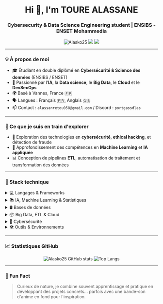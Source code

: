 <h1 align="center">Hi 👋, I'm TOURE ALASSANE</h1>
<h3 align="center">Cybersecurity & Data Science Engineering student | ENSIBS - ENSET Mohammedia</h3>

<p align="center">
  <img src="https://komarev.com/ghpvc/?username=Alasko25&label=Profile%20views&color=0e75b6&style=flat" alt="Alasko25" />
  <a href="https://linkedin.com/in/alassane-tour%C3%A9-4b462728a" target="_blank"><img src="https://img.shields.io/badge/LinkedIn-Connect-blue" /></a>
  <a href="mailto:alassanretou058@gmail.com"><img src="https://img.shields.io/badge/Email-Contact-red" /></a>
</p>

---

### 💡 À propos de moi

- 🎓 Étudiant en double diplômé en **Cybersécurité & Science des données** (ENSIBS / ENSET)
- 🧠 Passionné par l’**IA**, la **Data science**, le **Big Data**, le **Cloud** et le **DevSecOps**
- 🌍 Basé à Vannes, France 🇫🇷
- 🗣 Langues : Français 🇫🇷, Anglais 🇬🇧
- 📫 Contact : `alassanretou058@gmail.com` / Discord : `portgassdlas`

---

### 🚀 Ce que je suis en train d'explorer

- 🌌 Exploration des technologies en **cybersécurité**, **ethical hacking**, et détection de fraude
- 🤖 Approfondissement des compétences en **Machine Learning** et **IA appliquée**
- 📊 Conception de pipelines **ETL**, automatisation de traitement et transformation des données

---

### 🧰 Stack technique

<details>
<summary>💻 Langages & Frameworks</summary>

![Python](https://img.shields.io/badge/Python-3776AB?style=flat-square&logo=python&logoColor=white)
![Java](https://img.shields.io/badge/Java-ED8B00?style=flat-square&logo=java&logoColor=white)
![R](https://img.shields.io/badge/R-276DC3?style=flat-square&logo=r&logoColor=white)
![C++](https://img.shields.io/badge/C++-00599C?style=flat-square&logo=c%2B%2B&logoColor=white)
![TypeScript](https://img.shields.io/badge/TypeScript-3178C6?style=flat-square&logo=typescript&logoColor=white)
![Bash](https://img.shields.io/badge/Bash-121011?style=flat-square&logo=gnu-bash&logoColor=white)
![PHP](https://img.shields.io/badge/PHP-777BB4?style=flat-square&logo=php&logoColor=white)
![HTML5](https://img.shields.io/badge/HTML5-E34F26?style=flat-square&logo=html5&logoColor=white)
![CSS3](https://img.shields.io/badge/CSS3-1572B6?style=flat-square&logo=css3&logoColor=white)
![JavaScript](https://img.shields.io/badge/JavaScript-F7DF1E?style=flat-square&logo=javascript&logoColor=black)
![XML](https://img.shields.io/badge/XML-FF6600?style=flat-square&logo=w3c&logoColor=white)
![React](https://img.shields.io/badge/React-61DAFB?style=flat-square&logo=react&logoColor=black)
![Bootstrap](https://img.shields.io/badge/Bootstrap-7952B3?style=flat-square&logo=bootstrap&logoColor=white)
![TailwindCSS](https://img.shields.io/badge/Tailwind_CSS-38B2AC?style=flat-square&logo=tailwind-css&logoColor=white)
</details>

<details>
<summary>📚 IA, Machine Learning & Statistiques</summary>

![Pandas](https://img.shields.io/badge/Pandas-150458?style=flat-square&logo=pandas&logoColor=white)
![NumPy](https://img.shields.io/badge/NumPy-013243?style=flat-square&logo=numpy&logoColor=white)
![Scikit-learn](https://img.shields.io/badge/Scikit--learn-F7931E?style=flat-square&logo=scikit-learn&logoColor=white)
![Seaborn](https://img.shields.io/badge/Seaborn-3776AB?style=flat-square)
![Matplotlib](https://img.shields.io/badge/Matplotlib-11557C?style=flat-square)
![XGBoost](https://img.shields.io/badge/XGBoost-EC7125?style=flat-square)
![TensorFlow](https://img.shields.io/badge/TensorFlow-FF6F00?style=flat-square&logo=tensorflow&logoColor=white)
![PyTorch](https://img.shields.io/badge/PyTorch-EE4C2C?style=flat-square&logo=pytorch&logoColor=white)
![Keras](https://img.shields.io/badge/Keras-D00000?style=flat-square&logo=keras&logoColor=white)
![MLflow](https://img.shields.io/badge/MLflow-023430?style=flat-square)
</details>

<details>
<summary>🛢️ Bases de données</summary>

![MongoDB](https://img.shields.io/badge/MongoDB-4EA94B?style=flat-square&logo=mongodb&logoColor=white)
![PostgreSQL](https://img.shields.io/badge/PostgreSQL-336791?style=flat-square&logo=postgresql&logoColor=white)
![MySQL](https://img.shields.io/badge/MySQL-4479A1?style=flat-square&logo=mysql&logoColor=white)
![Oracle](https://img.shields.io/badge/Oracle-F80000?style=flat-square&logo=oracle&logoColor=white)
![Redis](https://img.shields.io/badge/Redis-DC382D?style=flat-square&logo=redis&logoColor=white)
![Cassandra](https://img.shields.io/badge/Apache%20Cassandra-1287B1?style=flat-square&logo=apache-cassandra&logoColor=white)
![HBase](https://img.shields.io/badge/HBase-EE0000?style=flat-square)
![Access](https://img.shields.io/badge/MS%20Access-A4373A?style=flat-square&logo=microsoft-access&logoColor=white)
![Firebase](https://img.shields.io/badge/Firebase-FFCA28?style=flat-square&logo=firebase&logoColor=black)
</details>

<details>
<summary>📦 Big Data, ETL & Cloud</summary>

![Hadoop](https://img.shields.io/badge/Hadoop-66CCFF?style=flat-square&logo=apachehadoop&logoColor=black)
![Apache Airflow](https://img.shields.io/badge/Airflow-017CEE?style=flat-square&logo=apache-airflow&logoColor=white)
![Docker](https://img.shields.io/badge/Docker-2496ED?style=flat-square&logo=docker&logoColor=white)
![Oracle Cloud](https://img.shields.io/badge/Oracle%20Cloud-F80000?style=flat-square&logo=oracle&logoColor=white)
![VMware](https://img.shields.io/badge/VMware-607078?style=flat-square&logo=vmware&logoColor=white)
</details>

<details>
<summary>🔐 Cybersécurité</summary>

- Audit Linux, analyse de logs, contrôle d’accès, ligne de commande avancée  
- **IDS / IPS**, administration système, pratiques DevSecOps
- Authentification sécurisée avec JWT, OAuth2, tokens, sécurité API
</details>

<details>
<summary>🛠️ Outils & Environnements</summary>

![Git](https://img.shields.io/badge/Git-F05032?style=flat-square&logo=git&logoColor=white)
![GitHub](https://img.shields.io/badge/GitHub-181717?style=flat-square&logo=github&logoColor=white)
![JIRA](https://img.shields.io/badge/JIRA-0052CC?style=flat-square&logo=jira&logoColor=white)
![Linux](https://img.shields.io/badge/Linux-FCC624?style=flat-square&logo=linux&logoColor=black)
![Windows](https://img.shields.io/badge/Windows-0078D6?style=flat-square&logo=windows&logoColor=white)
![Android](https://img.shields.io/badge/Android-3DDC84?style=flat-square&logo=android&logoColor=white)
![Microsoft Office](https://img.shields.io/badge/Microsoft%20Office-D83B01?style=flat-square&logo=microsoft-office&logoColor=white)
</details>

---

### 📈 Statistiques GitHub

<p align="center">
  <img src="https://github-readme-stats.vercel.app/api?username=Alasko25&show_icons=true&theme=tokyonight" alt="Alasko25 GitHub stats"/>
  <img src="https://github-readme-stats.vercel.app/api/top-langs/?username=Alasko25&layout=compact&theme=tokyonight" alt="Top Langs"/>
</p>

---

### 🎯 Fun Fact

> Curieux de nature, je combine souvent apprentissage et pratique en développant des projets concrets... parfois avec une bande-son d'anime en fond pour l'inspiration.

<!---
Alasko25/Alasko25 is a ✨ special ✨ repository because its `README.md` (this file) appears on your GitHub profile.
You can click the Preview link to take a look at your changes.
--->
